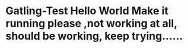 # Gatling-Test Hello World Make it running please ,not working at all, should be working, keep trying......
